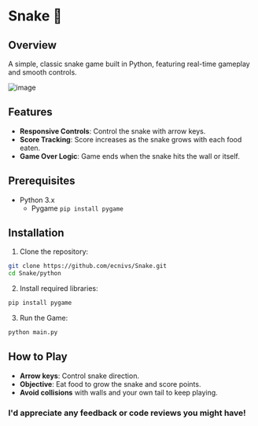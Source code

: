 # Snake 🐍
## Overview
A simple, classic snake game built in Python, featuring real-time gameplay and smooth controls.

![image](https://github.com/user-attachments/assets/828144cc-7fcb-4b16-a8a8-780c605f9fa9)


## Features
* **Responsive Controls**: Control the snake with arrow keys.
* **Score Tracking**: Score increases as the snake grows with each food eaten.
* **Game Over Logic**: Game ends when the snake hits the wall or itself.

## Prerequisites
* Python 3.x
  * Pygame `pip install pygame`

## Installation
1. Clone the repository:
```bash
git clone https://github.com/ecnivs/Snake.git
cd Snake/python
```
2. Install required libraries:
```bash
pip install pygame
```
3. Run the Game:
```bash
python main.py
```
## How to Play
* **Arrow keys**: Control snake direction.
* **Objective**: Eat food to grow the snake and score points.
* **Avoid collisions** with walls and your own tail to keep playing.

### I'd appreciate any feedback or code reviews you might have!
